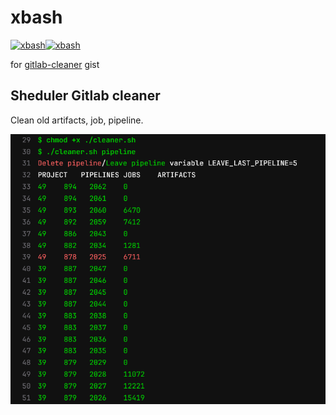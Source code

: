 # xbash

[![xbash](https://github.com/RootShell-coder/xbash/actions/workflows/xbash.yml/badge.svg)](https://github.com/RootShell-coder/xbash/actions/workflows/xbash.yml)[![xbash](https://github.com/RootShell-coder/xbash/actions/workflows/xbash.yml/badge.svg?event=schedule)](https://github.com/RootShell-coder/xbash/actions/workflows/xbash.yml)

for [gitlab-cleaner](https://gist.github.com/RootShell-coder/e04b29277418bb43ab78b4c7c933908d) gist

## Sheduler Gitlab cleaner
Clean old artifacts, job, pipeline.

![pipeline cleaner](examples/Screenshot-Gitlab_pipeline_cleaner.png)
